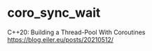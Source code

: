 # coro_sync_wait

C++20: Building a Thread-Pool With Coroutines
https://blog.eiler.eu/posts/20210512/
